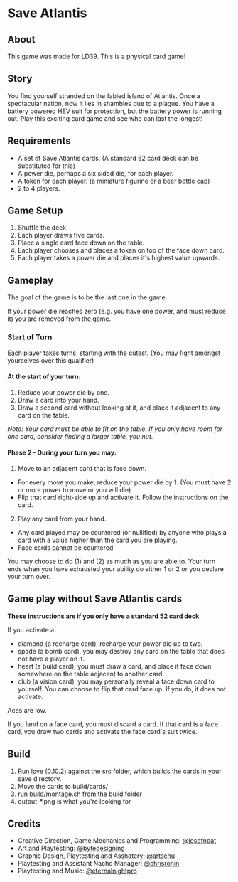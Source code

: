 # Save Atlantis

## About

This game was made for LD39. This is a physical card game!

## Story

You find yourself stranded on the fabled island of Atlantis. Once a spectacular nation, now it lies in shambles due to a plague. You have a battery powered HEV suit for protection, but the battery power is running out. Play this exciting card game and see who can last the longest!

## Requirements

* A set of Save Atlantis cards. (A standard 52 card deck can be substituted for this)
* A power die, perhaps a six sided die, for each player.
* A token for each player. (a miniature figurine or a beer bottle cap)
* 2 to 4 players.

## Game Setup

1. Shuffle the deck.
2. Each player draws five cards.
3. Place a single card face down on the table.
4. Each player chooses and places a token on top of the face down card.
5. Each player takes a power die and places it's highest value upwards.

## Gameplay

The goal of the game is to be the last one in the game.

If your power die reaches zero (e.g. you have one power, and must reduce it) you are removed from the game.

### Start of Turn

Each player takes turns, starting with the cutest. (You may fight amongst yourselves over this qualifier)

#### At the start of your turn:

1. Reduce your power die by one.
2. Draw a card into your hand.
3. Draw a second card without looking at it, and place it adjacent to any card on the table.

_Note: Your card must be able to fit on the table. If you only have room for one card, consider finding a larger table, you nut._

#### Phase 2 - During your turn you may:

1. Move to an adjacent card that is face down. 

* For every move you make, reduce your power die by 1. (You must have 2 or more power to move or you will die)
* Flip that card right-side up and activate it. Follow the instructions on the card.
2. Play any card from your hand.
* Any card played may be countered (or nullified) by anyone who plays a card with a value higher than the card you are playing.
* Face cards cannot be countered

You may choose to do (1) and (2) as much as you are able to. Your turn ends when you have exhausted your ability do either 1 or 2 or you declare your turn over. 

## Game play without Save Atlantis cards

__These instructions are if you only have a standard 52 card deck__

If you activate a:
* diamond (a recharge card), recharge your power die up to two.
* spade (a bomb card), you may destroy any card on the table that does not have a player on it.
* heart (a build card), you must draw a card, and place it face down somewhere on the table adjacent to another card.
* club (a vision card), you may personally reveal a face down card to yourself. You can choose to flip that card face up. If you do, it does not activate.

Aces are low.

If you land on a face card, you must discard a card. If that card is a face card, you draw two cards and activate the face card's suit twice.

## Build

1. Run love (0.10.2) against the src folder, which builds the cards in your save directory.
2. Move the cards to build/cards/
3. run build/montage.sh from the build folder
4. output-*.png is what you're looking for

## Credits

* Creative Direction, Game Mechanics and Programming: [@josefnpat](http://twitter.com/josefnpat)
* Art and Playtesting: [@bytedesigning](http://twitter.com/bytedesigning)
* Graphic Design, Playtesting and Asshatery: [@artschu](http://twitter.com/artschu)
* Playtesting and Assistant Nacho Manager: [@chrisronin](http://twitter.com/chrisronin)
* Playtesting and Music: [@eternalnightpro](http://twitter.com/eternalnightpro)
